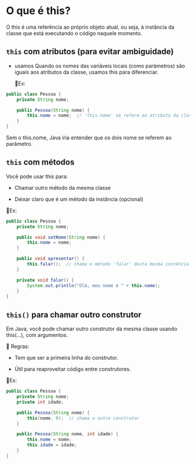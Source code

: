 # O que é this?
O this é uma referência ao próprio objeto atual, ou seja, à instância da classe que está executando o código naquele momento.

## ``this`` com atributos (para evitar ambiguidade)

* usamos Quando os nomes das variáveis locais (como parâmetros) são iguais aos atributos da classe, usamos this para diferenciar.

  🔸Ex:
````java
public class Pessoa {
    private String nome;

    public Pessoa(String nome) {
        this.nome = nome;  // 'this.nome' se refere ao atributo da classe
    }
}
````

Sem o this.nome, Java iria entender que os dois nome se referem ao parâmetro.

## ``this`` com métodos
Você pode usar this para:

* Chamar outro método da mesma classe

* Deixar claro que é um método da instância (opcional)

🔸Ex:
````java
public class Pessoa {
    private String nome;

    public void setNome(String nome) {
        this.nome = nome;
    }

    public void apresentar() {
        this.falar();  // chama o método 'falar' desta mesma instância
    }

    private void falar() {
        System.out.println("Olá, meu nome é " + this.nome);
    }
}

````


## ``this()`` para chamar outro construtor
Em Java, você pode chamar outro construtor da mesma classe usando this(...), com argumentos.

🔸 Regras:
* Tem que ser a primeira linha do construtor.

* Útil para reaproveitar código entre construtores.

🔸Ex:
````java
public class Pessoa {
    private String nome;
    private int idade;

    public Pessoa(String nome) {
        this(nome, 0);  // chama o outro construtor
    }

    public Pessoa(String nome, int idade) {
        this.nome = nome;
        this.idade = idade;
    }
}
````

